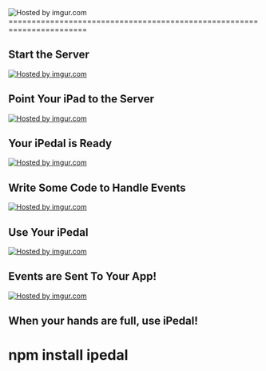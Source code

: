 
<img src="http://i.imgur.com/bOtyKIZ.png" title="Hosted by imgur.com"/>
=======================================================================


Start the Server
----------------

<a href="http://imgur.com/zvsA5xB"><img src="http://i.imgur.com/zvsA5xB.png" title="Hosted by imgur.com"/></a>


Point Your iPad to the Server
-----------------------------

<a href="http://imgur.com/lbbfNOX"><img src="http://i.imgur.com/lbbfNOX.png" title="Hosted by imgur.com"/></a>


Your iPedal is Ready
--------------------

<a href="http://imgur.com/vjdBQyf"><img src="http://i.imgur.com/vjdBQyf.jpg" title="Hosted by imgur.com"/></a>


Write Some Code to Handle Events
--------------------------------

<a href="http://imgur.com/pbzX3jY"><img src="http://i.imgur.com/pbzX3jY.png" title="Hosted by imgur.com"/></a>


Use Your iPedal
---------------

<a href="http://imgur.com/7fEbNrQ"><img src="http://i.imgur.com/7fEbNrQ.jpg" title="Hosted by imgur.com"/></a>


Events are Sent To Your App!
----------------------------

<a href="http://imgur.com/wF0FvB7"><img src="http://i.imgur.com/wF0FvB7.png" title="Hosted by imgur.com"/></a>


When your hands are full, use iPedal!
-------------------------------------

npm install ipedal
==================

